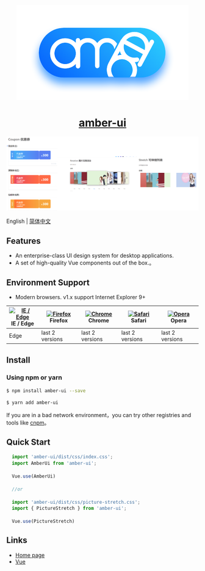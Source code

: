 <p align="center">
  <a href="https://amber.onekdrug.com/">
    <img  src="./docs/.vuepress/public/logo.png">
  </a>
</p>

<h1 align="center"> 
  <a href="https://amber.onekdrug.com/" target="_blank">amber-ui</a>
</h1>

[![](https://github.com/Amber-FE/amber-ui/blob/main/docs/.vuepress/public/default.png)](https://amber.onekdrug.com/)

English | [简体中文](./README.md)
## Features

- An enterprise-class UI design system for desktop applications.
- A set of high-quality Vue components out of the box.。

## Environment Support

- Modern browsers. v1.x support Internet Explorer 9+

| [<img src="https://raw.githubusercontent.com/alrra/browser-logos/master/src/edge/edge_48x48.png" alt="IE / Edge" width="24px" height="24px" />](http://godban.github.io/browsers-support-badges/)</br>IE / Edge | [<img src="https://raw.githubusercontent.com/alrra/browser-logos/master/src/firefox/firefox_48x48.png" alt="Firefox" width="24px" height="24px" />](http://godban.github.io/browsers-support-badges/)</br>Firefox | [<img src="https://raw.githubusercontent.com/alrra/browser-logos/master/src/chrome/chrome_48x48.png" alt="Chrome" width="24px" height="24px" />](http://godban.github.io/browsers-support-badges/)</br>Chrome | [<img src="https://raw.githubusercontent.com/alrra/browser-logos/master/src/safari/safari_48x48.png" alt="Safari" width="24px" height="24px" />](http://godban.github.io/browsers-support-badges/)</br>Safari | [<img src="https://raw.githubusercontent.com/alrra/browser-logos/master/src/opera/opera_48x48.png" alt="Opera" width="24px" height="24px" />](http://godban.github.io/browsers-support-badges/)</br>Opera |
| --- | --- | --- | --- | --- |
| Edge | last 2 versions | last 2 versions | last 2 versions | last 2 versions |

## Install

### Using npm or yarn

```bash
$ npm install amber-ui --save
```

```bash
$ yarn add amber-ui
```

If you are in a bad network environment，you can try other registries and tools like [cnpm](https://github.com/cnpm/cnpm)。

## Quick Start
``` javascript
  import 'amber-ui/dist/css/index.css';
  import AmberUi from 'amber-ui';

  Vue.use(AmberUi)

  //or

  import 'amber-ui/dist/css/picture-stretch.css';
  import { PictureStretch } from 'amber-ui';

  Vue.use(PictureStretch)
```
## Links

- [Home page](https://amber.onekdrug.com/)
- [Vue](https://cn.vuejs.org/)
